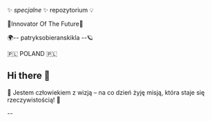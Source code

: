 ✨ _specjalne_ ✨ repozytorium 💡

💫Innovator Of The Future💫

🌍-- patryksobieranskikla --🪐

🇵🇱 POLAND 🇵🇱

## Hi there 👋

🔹 Jestem człowiekiem z wizją – na co dzień żyję misją, która staje się rzeczywistością! 🔹


--
